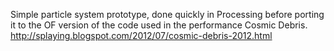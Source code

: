 Simple particle system prototype, done quickly in Processing before porting it to the OF version of the code used in the performance Cosmic Debris.<br>
http://splaying.blogspot.com/2012/07/cosmic-debris-2012.html
